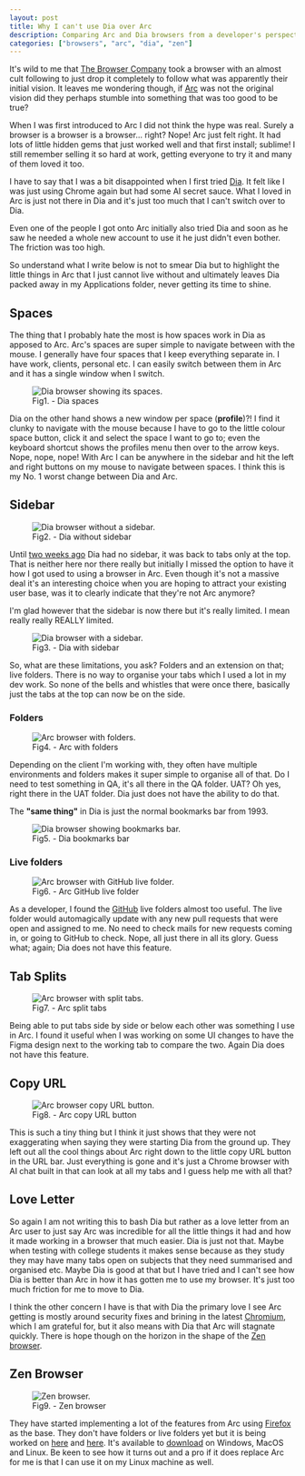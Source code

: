 ```yaml
---
layout: post
title: Why I can't use Dia over Arc
description: Comparing Arc and Dia browsers from a developer's perspective—why Arc’s thoughtful features like spaces, folders, live integrations, and split tabs make Dia unattractive.
categories: ["browsers", "arc", "dia", "zen"]
---
```


It's wild to me that [The Browser Company](https://thebrowser.company/) took a browser with an almost cult following to just drop it completely to follow what was apparently their initial vision. It leaves me wondering though, if [Arc](https://arc.net/) was not the original vision did they perhaps stumble into something that was too good to be true?

When I was first introduced to Arc I did not think the hype was real. Surely a browser is a browser is a browser... right? Nope! Arc just felt right. It had lots of little hidden gems that just worked well and that first install; sublime! I still remember selling it so hard at work, getting everyone to try it and many of them loved it too.

I have to say that I was a bit disappointed when I first tried [Dia](https://www.diabrowser.com/). It felt like I was just using Chrome again but had some AI secret sauce. What I loved in Arc is just not there in Dia and it's just too much that I can't switch over to Dia.

Even one of the people I got onto Arc initially also tried Dia and soon as he saw he needed a whole new account to use it he just didn't even bother. The friction was too high.

So understand what I write below is not to smear Dia but to highlight the little things in Arc that I just cannot live without and ultimately leaves Dia packed away in my Applications folder, never getting its time to shine.

## Spaces

The thing that I probably hate the most is how spaces work in Dia as apposed to Arc. Arc's spaces are super simple to navigate between with the mouse. I generally have four spaces that I keep everything separate in. I have work, clients, personal etc. I can easily switch between them in Arc and it has a single window when I switch.

<figure>
    <img src="{{ '/assets/img/dia-spaces.png' | prepend: site.baseurl }}" alt="Dia browser showing its spaces.">
    <figcaption>Fig1. - Dia spaces</figcaption>
</figure>

Dia on the other hand shows a new window per space (__profile__)?! I find it clunky to navigate with the mouse because I have to go to the little colour space button, click it and select the space I want to go to; even the keyboard shortcut shows the profiles menu then over to the arrow keys. Nope, nope, nope! With Arc I can be anywhere in the sidebar and hit the left and right buttons on my mouse to navigate between spaces. I think this is my No. 1 worst change between Dia and Arc.

## Sidebar

<figure>
    <img src="{{ '/assets/img/dia-tabs.png' | prepend: site.baseurl }}" alt="Dia browser without a sidebar.">
    <figcaption>Fig2. - Dia without sidebar</figcaption>
</figure>

Until [two weeks ago](https://www.youtube.com/watch?v=5vexXIjRbyQ) Dia had no sidebar, it was back to tabs only at the top. That is neither here nor there really but initially I missed the option to have it how I got used to using a browser in Arc. Even though it's not a massive deal it's an interesting choice when you are hoping to attract your existing user base, was it to clearly indicate that they're not Arc anymore?

I'm glad however that the sidebar is now there but it's really limited. I mean really really REALLY limited.

<figure>
    <img src="{{ '/assets/img/dia-sidebar.png' | prepend: site.baseurl }}" alt="Dia browser with a sidebar.">
    <figcaption>Fig3. - Dia with sidebar</figcaption>
</figure>

So, what are these limitations, you ask? Folders and an extension on that; live folders. There is no way to organise your tabs which I used a lot in my dev work. So none of the bells and whistles that were once there, basically just the tabs at the top can now be on the side.

### Folders

<figure>
    <img src="{{ '/assets/img/arc-folders.png' | prepend: site.baseurl }}" alt="Arc browser with folders.">
    <figcaption>Fig4. - Arc with folders</figcaption>
</figure>

Depending on the client I'm working with, they often have multiple environments and folders makes it super simple to organise all of that. Do I need to test something in QA, it's all there in the QA folder. UAT? Oh yes, right there in the UAT folder. Dia just does not have the ability to do that.

The __"same thing"__ in Dia is just the normal bookmarks bar from 1993.

<figure>
    <img src="{{ '/assets/img/dia-bookmarks.png' | prepend: site.baseurl }}" alt="Dia browser showing bookmarks bar.">
    <figcaption>Fig5. - Dia bookmarks bar</figcaption>
</figure>

### Live folders

<figure>
    <img src="{{ '/assets/img/github-live-folder.png' | prepend: site.baseurl }}" alt="Arc browser with GitHub live folder.">
    <figcaption>Fig6. - Arc GitHub live folder</figcaption>
</figure>

As a developer, I found the [GitHub](https://github.com) live folders almost too useful. The live folder would automagically update with any new pull requests that were open and assigned to me. No need to check mails for new requests coming in, or going to GitHub to check. Nope, all just there in all its glory. Guess what; again; Dia does not have this feature.

## Tab Splits

<figure>
    <img src="{{ '/assets/img/arc-split-tabs.png' | prepend: site.baseurl }}" alt="Arc browser with split tabs.">
    <figcaption>Fig7. - Arc split tabs</figcaption>
</figure>

Being able to put tabs side by side or below each other was something I use in Arc. I found it useful when I was working on some UI changes to have the Figma design next to the working tab to compare the two. Again Dia does not have this feature.

## Copy URL

<figure>
    <img src="{{ '/assets/img/copy-url.png' | prepend: site.baseurl }}" alt="Arc browser copy URL button.">
    <figcaption>Fig8. - Arc copy URL button</figcaption>
</figure>

This is such a tiny thing but I think it just shows that they were not exaggerating when saying they were starting Dia from the ground up. They left out all the cool things about Arc right down to the little copy URL button in the URL bar. Just everything is gone and it's just a Chrome browser with AI chat built in that can look at all my tabs and I guess help me with all that?

## Love Letter

So again I am not writing this to bash Dia but rather as a love letter from an Arc user to just say Arc was incredible for all the little things it had and how it made working in a browser that much easier. Dia is just not that. Maybe when testing with college students it makes sense because as they study they may have many tabs open on subjects that they need summarised and organised etc. Maybe Dia is good at that but I have tried and I can't see how Dia is better than Arc in how it has gotten me to use my browser. It's just too much friction for me to move to Dia.

I think the other concern I have is that with Dia the primary love I see Arc getting is mostly around security fixes and brining in the latest [Chromium](https://developer.chrome.com/docs/chromium), which I am grateful for, but it also means with Dia that Arc will stagnate quickly. There is hope though on the horizon in the shape of the [Zen browser](https://zen-browser.app/).

## Zen Browser

<figure>
    <img src="{{ '/assets/img/zen.png' | prepend: site.baseurl }}" alt="Zen browser.">
    <figcaption>Fig9. - Zen browser</figcaption>
</figure>

They have started implementing a lot of the features from Arc using [Firefox](https://www.mozilla.org/en-US/firefox/new/) as the base. They don't have folders or live folders yet but it is being worked on [here](https://github.com/zen-browser/desktop/pull/9355) and [here](https://github.com/zen-browser/desktop/pull/8888). It's available to [download](https://zen-browser.app/download/) on Windows, MacOS and Linux. Be keen to see how it turns out and a pro if it does replace Arc for me is that I can use it on my Linux machine as well.